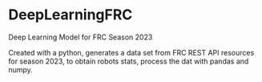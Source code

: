 # DeepLearningFRC
Deep Learning Model for FRC Season 2023

Created with a python, generates a data set from FRC REST API resources for season 2023, to obtain robots stats, process the dat with pandas and numpy.
